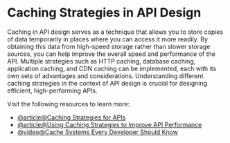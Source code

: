 # Caching Strategies in API Design

Caching in API design serves as a technique that allows you to store copies of data temporarily in places where you can access it more readily. By obtaining this data from high-speed storage rather than slower storage sources, you can help improve the overall speed and performance of the API. Multiple strategies such as HTTP caching, database caching, application caching, and CDN caching can be implemented, each with its own sets of advantages and considerations. Understanding different caching strategies in the context of API design is crucial for designing efficient, high-performing APIs.

Visit the following resources to learn more:

- [@article@Caching Strategies for APIs](https://medium.com/@satyendra.jaiswal/caching-strategies-for-apis-improving-performance-and-reducing-load-1d4bd2df2b44)
- [@article@Using Caching Strategies to Improve API Performance](https://www.lonti.com/blog/using-caching-strategies-to-improve-api-performance)
- [@video@Cache Systems Every Developer Should Know](https://www.youtube.com/watch?v=dGAgxozNWFE)
